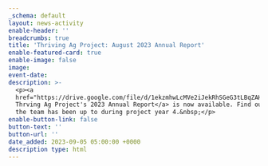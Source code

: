 ```yaml
---
_schema: default
layout: news-activity
enable-header: ''
breadcrumbs: true
title: 'Thriving Ag Project: August 2023 Annual Report'
enable-featured-card: true
enable-image: false
image:
event-date:
description: >-
  <p><a
  href="https://drive.google.com/file/d/1ekzmhwLcMVe2iJekRhSGeG3tLBqZAHoH/view?usp=sharing">The
  Thrving Ag Project's 2023 Annual Report</a> is now available. Find out what
  the team has been up to during project year 4.&nbsp;</p>
enable-button-link: false
button-text: ''
button-url: ''
date_added: 2023-09-05 05:00:00 +0000
description type: html
---
```

